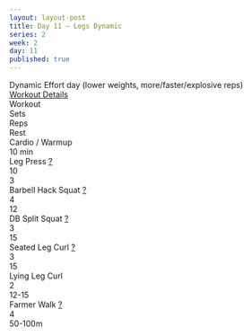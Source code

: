 ```yaml
---
layout: layout-post
title: Day 11 — Legs Dynamic
series: 2
week: 2
day: 11
published: true
---
```


<div class="ex_list">

  <div class="note _padding-bottom">
    Dynamic Effort day (lower weights, more/faster/explosive reps)
  </div>


  <div class="note _padding-bottom"><a target="_blank" href="http://www.muscleandfitness.com/workouts/workout-routines/6-week-workout-serious-strength?day=11">Workout Details</a></div> 

  <div class="ex-3 desc">
    <div class="name">
      Workout 
    </div>
    <div class="set">Sets</div>
    <div class="rep">Reps</div>
    <div class="rep">Rest</div>
  </div>

  <div class="ex-3">
    <div class="name">
      Cardio / Warmup 
    </div>
    <div class="set">10 min</div>
    <div class="rep"></div>
  </div>

  <div class="ex">
    <div class="name">
      Leg Press
      <a href="http://www.muscleandfitness.com/workouts/leg-exercises/videos/leg-press" target="_blank">?</a>
    </div>
    <div class="set">10</div>
    <div class="rep">3</div>
    <div class="rest"></div>
  </div>


  <div class="ex">
    <div class="name">
      Barbell Hack Squat
      <a href="http://www.muscleandfitness.com/workouts/leg-exercises/videos/barbell-hack-squat" target="_blank">?</a>
    </div>
    <div class="set">4</div>
    <div class="rep">12</div>
    <div class="rest"></div>
  </div>

  <div class="ex">
    <div class="name">
      DB Split Squat
      <a href="http://www.muscleandfitness.com/workouts/leg-exercises/videos/barbell-bulgarian-split-squat" target="_blank">?</a>
    </div>
    <div class="set">3</div>
    <div class="rep">15</div>
  </div>

  <div class="ex">
    <div class="name">
      Seated Leg Curl
      <a href="http://www.muscleandfitness.com/workouts/leg-exercises/videos/goblet-squat" target="_blank">?</a>
    </div>
    <div class="set">3</div>
    <div class="rep">15</div>
  </div>

  <div class="ex">
    <div class="name">
      Lying Leg Curl
    </div>
    <div class="set">2</div>
    <div class="rep">12-15</div>
  </div>

  <div class="ex">
    <div class="name">
      Farmer Walk
      <a href="http://www.muscleandfitness.com/workouts/leg-exercises/videos/farmers-walk" target="_blank">?</a>
    </div>
    <div class="set">4</div>
    <div class="rep">50-100m</div>
  </div>


</div>



